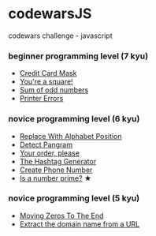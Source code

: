 # codewarsJS
codewars challenge - javascript

### beginner programming level (7 kyu)
- [Credit Card Mask](https://elzuoc.github.io/codewarsJS/credit-card-mask)
- [You're a square!](https://elzuoc.github.io/codewarsJS/you-are-a-square)
- [Sum of odd numbers](https://elzuoc.github.io/codewarsJS/sum-of-odd-numbers)
- [Printer Errors](https://elzuoc.github.io/codewarsJS/printer-errors)

### novice programming level (6 kyu)
- [Replace With Alphabet Position](https://elzuoc.github.io/codewarsJS/replace-with-alphabet-position)
- [Detect Pangram](https://elzuoc.github.io/codewarsJS/detect-pangram)
- [Your order, please](https://elzuoc.github.io/codewarsJS/your-order-please)
- [The Hashtag Generator](https://elzuoc.github.io/codewarsJS/the-hashtag-generator)
- [Create Phone Number](https://elzuoc.github.io/codewarsJS/create-phone-number)
- [Is a number prime?](https://elzuoc.github.io/codewarsJS/is-a-number-prime) ★

### novice programming level (5 kyu)
- [Moving Zeros To The End](https://elzuoc.github.io/codewarsJS/moving-zeros-to-the-end)
- [Extract the domain name from a URL](https://elzuoc.github.io/codewarsJS/extract-the-domain-name-from-a-url)